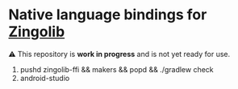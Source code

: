 # Native language bindings for [Zingolib](https://github.com/zingolabs/zingolib)

⚠️ This repository is **work in progress** and is not yet ready for use.


1. pushd zingolib-ffi && makers && popd && ./gradlew check
2. android-studio
